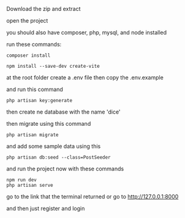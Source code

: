 Download the zip and extract

open the project

you should also have composer, php, mysql, and node installed

run these commands:

	composer install
	
	npm install --save-dev create-vite

at the root folder create a .env file then copy the .env.example

and run this command 

	php artisan key:generate

then create ne database with the name 'dice'

then migrate using this command

	php artisan migrate

and add some sample data using this 

	php artisan db:seed --class=PostSeeder

and run the project now with these commands

	npm run dev
	php artisan serve

go to the link that the terminal returned or go to http://127.0.0.1:8000

and then just register and login 

